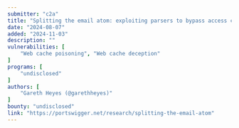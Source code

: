 ```yaml
---
submitter: "c2a"
title: "Splitting the email atom: exploiting parsers to bypass access controls"
date: "2024-08-07"
added: "2024-11-03"
description: ""
vulnerabilities: [
    "Web cache poisoning", "Web cache deception"
]
programs: [
    "undisclosed"
]
authors: [
    "Gareth Heyes (@garethheyes)"
]
bounty: "undisclosed"
link: "https://portswigger.net/research/splitting-the-email-atom"
---
```




